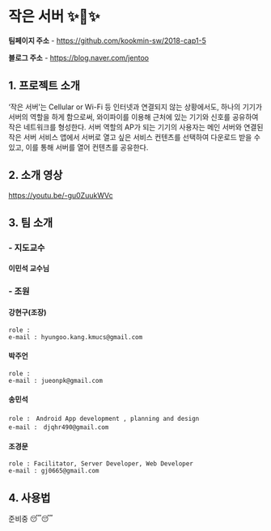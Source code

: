 # 작은 서버 :sparkles::rocket::sparkles:

**팀페이지 주소** -
https://github.com/kookmin-sw/2018-cap1-5

**블로그 주소** -
https://blog.naver.com/jentoo

## 1. 프로젝트 소개

‘작은 서버’는 Cellular or Wi-Fi 등 인터넷과 연결되지 않는 상황에서도, 하나의 기기가 서버의 역할을 하게 함으로써, 와이파이를 이용해 근처에 있는 기기와 신호를 공유하여 작은 네트워크를 형성한다.
서버 역할의 AP가 되는 기기의 사용자는 메인 서버와 연결된 작은 서버 서비스 앱에서 서버로 열고 싶은 서비스 컨텐츠를 선택하여 다운로드 받을 수 있고, 이를 통해 서버를 열어 컨텐츠를 공유한다.

## 2. 소개 영상
https://youtu.be/-gu0ZuukWVc

## 3. 팀 소개

### - 지도교수

#### 이민석 교수님

### - 조원

#### 강현구(조장)
```
role : 
e-mail : hyungoo.kang.kmucs@gmail.com
```

#### 박주언
```
role : 
e-mail : jueonpk@gmail.com
```

#### 송민석
```
role :　Android App development , planning and design
e-mail :　djqhr490@gmail.com
```

#### 조경문
```
role : Facilitator, Server Developer, Web Developer
e-mail : gj0665@gmail.com
```

## 4. 사용법

준비중 :sleeping::sleeping:

